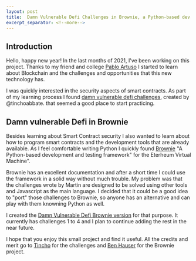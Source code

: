 ```yaml
---
layout: post
title:  Damn Vulnerable Defi Challenges in Brownie, a Python-based dev framework
excerpt_separator: <!--more-->
---
```


## Introduction

Hello, happy new year! In the last months of 2021, I've been working on this project. Thanks to my friend and college [Pablo Artuso](https://twitter.com/lmkalg) I started to learn about Blockchain and the challenges and opportunities that this new technology has.

I was quickly interested in the security aspects of smart contracts. As part of my learning process I found [damn vulnerable
defi challenges](https://www.damnvulnerabledefi.xyz/), created by @tinchoabbate. that seemed a good place to start practicing.

<!--more-->

## Damn vulnerable Defi in Brownie

Besides learning about Smart Contract security I also wanted to learn about how to program smart contracts and the development tools that are already available. As I feel comfortable writing Python I quickly found [Brownie](https://github.com/eth-brownie/brownie) "A Python-based development and testing framework" for the Eterheum Virtual Machine".

Brownie has an excellent documentation and after a short time I could use the framework in a solid way without much trouble. My problem was that the challenges wrote by Martin are designed to be solved using other tools and Javascript as the main language. I decided that it could be a good idea to "port" those challenges to Brownie, so anyone has an alternative and can play with them knowning Python as well.

I created the [Damn Vulnerable Defi Brownie version](https://github.com/nahueldsanchez/dvd_brownie) for that purpose. It currently has challenges 1 to 4 and I plan to continue adding the rest in the near future.

I hope that you enjoy this small project and find it useful. All the credits and merit go to [Tincho](https://www.notonlyowner.com/) for the challenges and [Ben Hauser](https://github.com/iamdefinitelyahuman) for the Brownie project.